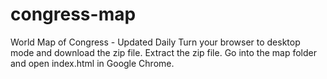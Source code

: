 # congress-map
World Map of Congress - Updated Daily
Turn your browser to desktop mode and download the zip file.
Extract the zip file.
Go into the map folder and open index.html in Google Chrome.
